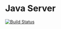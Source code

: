 # Java Server
[![Build Status](https://travis-ci.org/akiraandy/javaServer.svg?branch=master)](https://travis-ci.org/akiraandy/javaServer)
